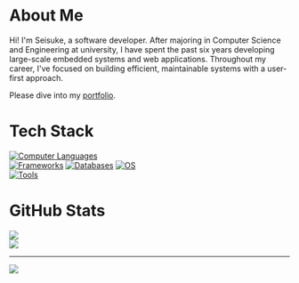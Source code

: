 # About Me
Hi! I'm Seisuke, a software developer. After majoring in Computer Science and Engineering at university, I have spent the past six years developing large-scale embedded systems and web applications. Throughout my career, I've focused on building efficient, maintainable systems with a user-first approach.

Please dive into my <a href="https://seisuke.info/">portfolio</a>.

# Tech Stack
[![Computer Languages](https://skillicons.dev/icons?i=c,cpp,py,js,ts,html,css)](https://skillicons.dev)<br/>
[![Frameworks](https://skillicons.dev/icons?i=nodejs,react,nextjs,jquery)](https://skillicons.dev)
[![Databases](https://skillicons.dev/icons?i=postgres,mysql)](https://skillicons.dev)
[![OS](https://skillicons.dev/icons?i=linux)](https://skillicons.dev)
<br/>
[![Tools](https://skillicons.dev/icons?i=git,docker,firebase,supabase,anaconda,jenkins,figma)](https://skillicons.dev)

# GitHub Stats
![](https://github-readme-streak-stats.herokuapp.com/?user=seihello&theme=flag-india&hide_border=false)<br/>
![](https://github-readme-stats.vercel.app/api/top-langs/?username=seihello&theme=flag-india&hide_border=false&include_all_commits=false&count_private=false&layout=compact)

---
[![](https://visitcount.itsvg.in/api?id=seihello&icon=0&color=0)](https://visitcount.itsvg.in)

<!-- Proudly created with GPRM ( https://gprm.itsvg.in ) -->
